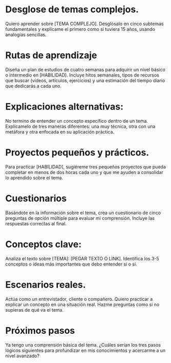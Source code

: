 # Desglose de temas complejos.

Quiero aprender sobre [TEMA COMPLEJO]. Desglósalo en cinco subtemas fundamentales y explícame el primero como si tuviera 15 años, usando analogías sencillas.

# Rutas de aprendizaje

Diseña un plan de estudios de cuatro semanas para adquirir un nivel básico o intermedio en [HABILIDAD]. Incluye hitos semanales, tipos de recursos que buscar (vídeos, artículos, ejercicios) y una estimación del tiempo diario que dedicarás a cada uno.

# Explicaciones alternativas:

No termino de entender un concepto específico dentro de un tema. Explícamelo de tres maneras diferentes: una muy técnica, otra con una metáfora y otra enfocada en su aplicación práctica.

# Proyectos pequeños y prácticos.

Para practicar [HABILIDAD], sugiéreme tres pequeños proyectos que pueda completar en menos de dos horas cada uno y que me ayuden a consolidar lo aprendido sobre el tema.

# Cuestionarios

Basándote en la información sobre el tema, crea un cuestionario de cinco preguntas de opción múltiple para evaluar mi comprensión. Incluye las respuestas correctas al final.

# Conceptos clave:

Analiza el texto sobre [TEMA]: [PEGAR TEXTO O LINK]. Identifica los 3-5 conceptos o ideas más importantes que debo entender sí o sí.


# Escenarios reales.

Actúa como un entrevistador, cliente o compañero. Quiero practicar a explicar un concepto en una situación real. Hazme preguntas como si no supieras de qué va el tema.

# Próximos pasos

Ya tengo una comprensión básica del tema. ¿Cuáles serían los tres pasos lógicos siguientes para profundizar en mis conocimientos y acercarme a un nivel avanzado?
